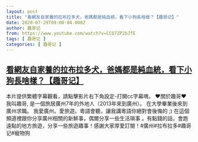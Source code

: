 ```yaml
---
layout: post
title: "看網友自家養的拉布拉多犬，爸媽都是純血統，看下小狗長啥樣？【趣哥记】"
date: 2020-07-29T09:00:04.000Z
author: 趣哥记
from: https://www.youtube.com/watch?v=CCQ7ZP2bJfE
tags: [ 趣哥记 ]
categories: [ 趣哥记 ]
---
```

<!--1596013204000-->
[看網友自家養的拉布拉多犬，爸媽都是純血統，看下小狗長啥樣？【趣哥记】](https://www.youtube.com/watch?v=CCQ7ZP2bJfE)
------

<div>
本片提供繁體字幕觀看，請點擊影片右下角設定-打開cc字幕唷。 ♥關於趣哥♥ 我叫趣哥, 是一個旅居廣州7年的外地人（2013年來到廣州）。 在大學畢業後來到廣州求職。 我愛廣州。愛旅遊。粵語會聽，讓我講粵語你絕對會後悔的 ;) 在這個頻道裡跟你分享廣州相關的新鮮事，偶爾分享一些生活瑣事 。有點錢的話，會跑遠點的地方旅遊，分享一些旅遊趣事！感謝大家厚愛訂閱！#廣州#拉布拉多#趣哥记#寵物狗
</div>
